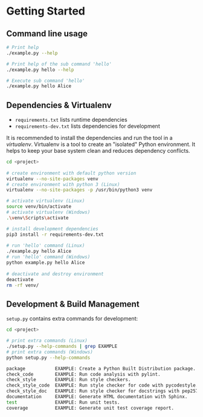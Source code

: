 # Getting Started

## Command line usage

```bash
# Print help
./example.py --help

# Print help of the sub command 'hello'
./example.py hello --help

# Execute sub command 'hello'
./example.py hello Alice
```


## Dependencies & Virtualenv

* `requirements.txt` lists runtime dependencies
* `requirements-dev.txt` lists dependencies for development

It is recommended to install the dependencies and run the tool in a *virtualenv*.
Virtualenv is a tool to create an "isolated" Python environment.
It helps to keep your base system clean and reduces dependency conflicts.

```bash
cd <project>
 
# create environment with default python version
virtualenv --no-site-packages venv
# create environment with python 3 (Linux)
virtualenv --no-site-packages -p /usr/bin/python3 venv

# activate virtualenv (Linux)
source venv/bin/activate
# activate virtualenv (Windows)
.\venv\Scripts\activate

# install development dependencies
pip3 install -r requirements-dev.txt
 
# run 'hello' command (Linux)
./example.py hello Alice
# run 'hello' command (Windows)
python example.py hello Alice
 
# deactivate and destroy environment
deactivate
rm -rf venv/
```


## Development & Build Management

`setup.py` contains extra commands for development:

```bash
cd <project>

# print extra commands (Linux)
./setup.py --help-commands | grep EXAMPLE
# print extra commands (Windows)
python setup.py --help-commands

package           EXAMPLE: Create a Python Built Distribution package.
check_code        EXAMPLE: Run code analysis with pylint.
check_style       EXAMPLE: Run style checkers.
check_style_code  EXAMPLE: Run style checker for code with pycodestyle.
check_style_doc   EXAMPLE: Run style checker for docstrings with pep257.
documentation     EXAMPLE: Generate HTML documentation with Sphinx.
test              EXAMPLE: Run unit tests.
coverage          EXAMPLE: Generate unit test coverage report.
```
